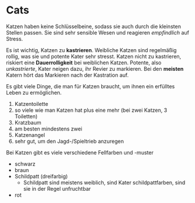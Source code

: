 # Cats

Katzen haben keine Schlüsselbeine, sodass sie auch durch die kleinsten Stellen
passen. Sie sind sehr sensible Wesen und reagieren *empfindlich* auf Stress.

Es ist wichtig, Katzen zu **kastrieren**. Weibliche Katzen sind regelmäßig rollig,
was sie und potente Kater sehr stresst. Katzen nicht zu kastrieren, riskiert eine
**Dauerrolligkeit** bei weiblichen Katzen. Potente, also *unkastrierte*, Kater neigen
dazu, ihr Revier zu markieren. Bei den **meisten** Katern hört das Markieren nach
der Kastration auf.

Es gibt viele Dinge, die man für Katzen braucht, um ihnen ein erfülltes Leben
zu ermöglichen.
1. Katzentoilette
  1. so viele wie man Katzen hat plus eine mehr (bei zwei Katzen, 3 Toiletten)
1. Kratzbaum
  1. am besten mindestens zwei
1. Katzenangel
  1. sehr gut, um den Jagd-/Spieltrieb anzuregen

  Bei Katzen gibt es viele verschiedene Fellfarben und -muster
  * schwarz
  * braun
  * Schildpatt (dreifarbig)
    * Schildpatt sind meistens weiblich, sind Kater schildpattfarben, sind sie
    in der Regel unfruchtbar
  * rot

